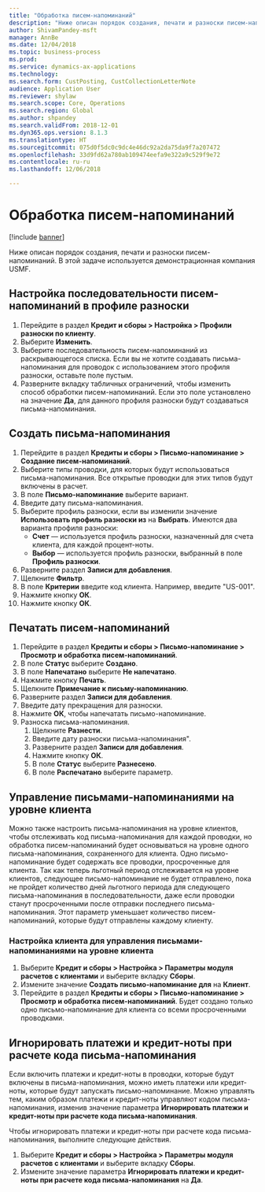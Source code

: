 ```yaml
--- 
title: "Обработка писем-напоминаний"
description: "Ниже описан порядок создания, печати и разноски писем-напоминаний."
author: ShivamPandey-msft
manager: AnnBe
ms.date: 12/04/2018
ms.topic: business-process
ms.prod: 
ms.service: dynamics-ax-applications
ms.technology: 
ms.search.form: CustPosting, CustCollectionLetterNote
audience: Application User
ms.reviewer: shylaw
ms.search.scope: Core, Operations
ms.search.region: Global
ms.author: shpandey
ms.search.validFrom: 2018-12-01
ms.dyn365.ops.version: 8.1.3
ms.translationtype: HT
ms.sourcegitcommit: 075d0f5dc0c9dc4e46dc92a2da75da9f7a207472
ms.openlocfilehash: 33d9fd62a780ab109474eefa9e322a9c529f9e72
ms.contentlocale: ru-ru
ms.lasthandoff: 12/06/2018

---
```

# <a name="process-collection-letters"></a>Обработка писем-напоминаний

[!include [banner](../../includes/banner.md)]

Ниже описан порядок создания, печати и разноски писем-напоминаний. В этой задаче используется демонстрационная компания USMF.

## <a name="set-up-a-collection-letter-sequence-on-the-posting-profile"></a>Настройка последовательности писем-напоминаний в профиле разноски
1. Перейдите в раздел **Кредит и сборы > Настройка > Профили разноски по клиенту**.
2. Выберите **Изменить**.
3. Выберите последовательность писем-напоминаний из раскрывающегося списка. Если вы не хотите создавать письма-напоминания для проводок с использованием этого профиля разноски, оставьте поле пустым.  
4. Разверните вкладку табличных ограничений, чтобы изменить способ обработки писем-напоминаний. Если это поле установлено на значение **Да**, для данного профиля разноски будут создаваться письма-напоминания.  

## <a name="create-collection-letters"></a>Создать письма-напоминания
1. Перейдите в раздел **Кредиты и сборы > Письмо-напоминание > Создание писем-напоминаний**.
2. Выберите типы проводки, для которых будут использоваться письма-напоминания. Все открытые проводки для этих типов будут включены в расчет.  
2. В поле **Письмо-напоминание** выберите вариант.
3. Введите дату письма-напоминания.
4. Выберите профиль разноски, если вы изменили значение **Использовать профиль разноски из** на **Выбрать**. Имеются два варианта профиля разноски:   
   - **Счет** — используется профиль разноски, назначенный для счета клиента, для каждой процент-ноты.   
   - **Выбор** — используется профиль разноски, выбранный в поле **Профиль разноски**.  
5. Разверните раздел **Записи для добавления**.
6. Щелкните **Фильтр**.
7. В поле **Критерии** введите код клиента. Например, введите "US-001".
8. Нажмите кнопку **ОК**.
9. Нажмите кнопку **ОК**.

## <a name="print-collection-letters"></a>Печатать писем-напоминаний
1. Перейдите в раздел **Кредиты и сборы > Письмо-напоминание > Просмотр и обработка писем-напоминаний**.
2. В поле **Статус** выберите **Создано**.
3. В поле **Напечатано** выберите **Не напечатано**.
4. Нажмите кнопку **Печать**.
5. Щелкните **Примечание к письму-напоминанию**.
6. Разверните раздел **Записи для добавления**.
7. Введите дату прекращения для разноски.
8. Нажмите **ОК**, чтобы напечатать письмо-напоминание.
9. Разноска письма-напоминания.
   1. Щелкните **Разнести**.
   2. Введите дату разноски письма-напоминания".
   3. Разверните раздел **Записи для добавления**.
   4. Нажмите кнопку **ОК**.
   5. В поле **Статус** выберите **Разнесено**.
   6. В поле **Распечатано** выберите параметр.

## <a name="control-collection-letters-at-the-customer-level"></a>Управление письмами-напоминаниями на уровне клиента
Можно также настроить письма-напоминания на уровне клиентов, чтобы отслеживать код письма-напоминания для каждой проводки, но обработка писем-напоминаний будет основываться на уровне одного письма-напоминания, сохраненного для клиента. Одно письмо-напоминание будет содержать все проводки, просроченные для клиента. Так как теперь льготный период отслеживается на уровне клиентов, следующее письмо-напоминание не будет отправлено, пока не пройдет количество дней льготного периода для следующего письма-напоминания в последовательности, даже если проводки станут просроченными после отправки последнего письма-напоминания. Этот параметр уменьшает количество писем-напоминаний, которые будут отправлены каждому клиенту. 

### <a name="set-up-the-customer-to-control-collection-letters-at-the-customer-level"></a>Настройка клиента для управления письмами-напоминаниями на уровне клиента
1.  Выберите **Кредит и сборы > Настройка > Параметры модуля расчетов с клиентами** и выберите вкладку **Сборы**. 
2.  Измените значение **Создать письмо-напоминание для** на **Клиент**. 
3.  Перейдите в раздел **Кредиты и сборы > Письмо-напоминание > Просмотр и обработка писем-напоминаний**. Будет создано только одно письмо-напоминание для клиента со всеми просроченными проводками.

## <a name="ignore-payments-and-credit-memos-when-calculating-the-collection-letter-code"></a>Игнорировать платежи и кредит-ноты при расчете кода письма-напоминания
Если включить платежи и кредит-ноты в проводки, которые будут включены в письма-напоминания, можно иметь платежи или кредит-ноты, которые будут запускать письмо-напоминание. Можно управлять тем, каким образом платежи и кредит-ноты управляют кодом письма-напоминания, изменив значение параметра **Игнорировать платежи и кредит-ноты при расчете кода письма-напоминания**. 

Чтобы игнорировать платежи и кредит-ноты при расчете кода письма-напоминания, выполните следующие действия.
1. Выберите **Кредит и сборы > Настройка > Параметры модуля расчетов с клиентами** и выберите вкладку **Сборы**. 
2. Измените значение параметра **Игнорировать платежи и кредит-ноты при расчете кода письма-напоминания** на **Да**.

